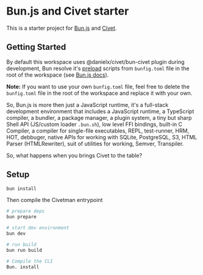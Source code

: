 # Bun.js and Civet starter

This is a starter project for [Bun.js](https://bun.sh) and [Civet](https://civet.dev/getting-started).

## Getting Started

By default this workspace uses @danielx/civet/bun-civet plugin during development, Bun resolve it's [preload](https://bun.sh/docs/runtime/bunfig#preload) scripts from `bunfig.toml` file in the root of the workspace (see [Bun.js docs](https://bun.sh/docs/runtime/bunfig)).

**Note:** If you want to use your own `bunfig.toml` file, feel free to delete the `bunfig.toml` file in the root of the workspace and replace it with your own.

So, Bun.js is more then just a JavaScript runtime, it's a full-stack development environment that includes a JavaScript runtime, a TypeScript compiler, a bundler, a package manager, a plugin system, a tiny but sharp Shell API (JS/custom loader `.bun.sh`), low level FFI bindings, built-in C Compiler, a compiler for single-file executables, REPL, test-runner, HRM, HOT, debbuger, native APIs for working with SQLite, PostgreSQL, S3, HTML Parser (HTMLRewriter), suit of utilities for working, Semver, Transpiler.

So, what happens when you brings Civet to the table?

## Setup

```sh
bun install
```
Then compile the Civetman entrypoint

```sh
# prepare deps
bun prepare
```

```sh
# start dev environment
bun dev
```

```sh
# run build
bun run build
```

```sh
# Compile the CLI
Bun. install
```
